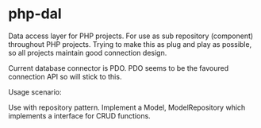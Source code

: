 # php-dal
Data access layer for PHP projects. For use as sub repository (component) throughout PHP projects. Trying to make this as plug and play as possible, so all projects maintain good connection design.

Current database connector is PDO. PDO seems to be the favoured connection API so will stick to this. 

Usage scenario:

Use with repository pattern. Implement a Model, ModelRepository which implements a interface for CRUD functions.
